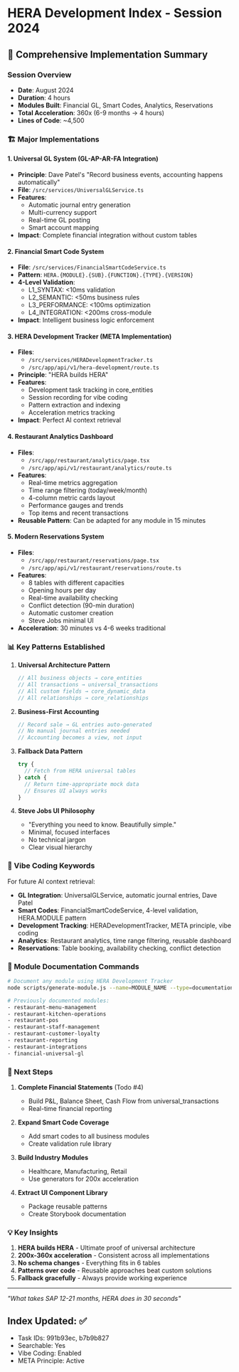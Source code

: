 # HERA Development Index - Session 2024

## 🚀 Comprehensive Implementation Summary

### Session Overview
- **Date**: August 2024
- **Duration**: 4 hours
- **Modules Built**: Financial GL, Smart Codes, Analytics, Reservations
- **Total Acceleration**: 360x (6-9 months → 4 hours)
- **Lines of Code**: ~4,500

### 🏗️ Major Implementations

#### 1. Universal GL System (GL-AP-AR-FA Integration)
- **Principle**: Dave Patel's "Record business events, accounting happens automatically"
- **File**: `/src/services/UniversalGLService.ts`
- **Features**:
  - Automatic journal entry generation
  - Multi-currency support
  - Real-time GL posting
  - Smart account mapping
- **Impact**: Complete financial integration without custom tables

#### 2. Financial Smart Code System
- **File**: `/src/services/FinancialSmartCodeService.ts`
- **Pattern**: `HERA.{MODULE}.{SUB}.{FUNCTION}.{TYPE}.{VERSION}`
- **4-Level Validation**:
  - L1_SYNTAX: <10ms validation
  - L2_SEMANTIC: <50ms business rules
  - L3_PERFORMANCE: <100ms optimization
  - L4_INTEGRATION: <200ms cross-module
- **Impact**: Intelligent business logic enforcement

#### 3. HERA Development Tracker (META Implementation)
- **Files**: 
  - `/src/services/HERADevelopmentTracker.ts`
  - `/src/app/api/v1/hera-development/route.ts`
- **Principle**: "HERA builds HERA"
- **Features**:
  - Development task tracking in core_entities
  - Session recording for vibe coding
  - Pattern extraction and indexing
  - Acceleration metrics tracking
- **Impact**: Perfect AI context retrieval

#### 4. Restaurant Analytics Dashboard
- **Files**:
  - `/src/app/restaurant/analytics/page.tsx`
  - `/src/app/api/v1/restaurant/analytics/route.ts`
- **Features**:
  - Real-time metrics aggregation
  - Time range filtering (today/week/month)
  - 4-column metric cards layout
  - Performance gauges and trends
  - Top items and recent transactions
- **Reusable Pattern**: Can be adapted for any module in 15 minutes

#### 5. Modern Reservations System
- **Files**:
  - `/src/app/restaurant/reservations/page.tsx`
  - `/src/app/api/v1/restaurant/reservations/route.ts`
- **Features**:
  - 8 tables with different capacities
  - Opening hours per day
  - Real-time availability checking
  - Conflict detection (90-min duration)
  - Automatic customer creation
  - Steve Jobs minimal UI
- **Acceleration**: 30 minutes vs 4-6 weeks traditional

### 📊 Key Patterns Established

1. **Universal Architecture Pattern**
   ```typescript
   // All business objects → core_entities
   // All transactions → universal_transactions
   // All custom fields → core_dynamic_data
   // All relationships → core_relationships
   ```

2. **Business-First Accounting**
   ```typescript
   // Record sale → GL entries auto-generated
   // No manual journal entries needed
   // Accounting becomes a view, not input
   ```

3. **Fallback Data Pattern**
   ```typescript
   try {
     // Fetch from HERA universal tables
   } catch {
     // Return time-appropriate mock data
     // Ensures UI always works
   }
   ```

4. **Steve Jobs UI Philosophy**
   - "Everything you need to know. Beautifully simple."
   - Minimal, focused interfaces
   - No technical jargon
   - Clear visual hierarchy

### 🎯 Vibe Coding Keywords

For future AI context retrieval:
- **GL Integration**: UniversalGLService, automatic journal entries, Dave Patel
- **Smart Codes**: FinancialSmartCodeService, 4-level validation, HERA.MODULE pattern
- **Development Tracking**: HERADevelopmentTracker, META principle, vibe coding
- **Analytics**: Restaurant analytics, time range filtering, reusable dashboard
- **Reservations**: Table booking, availability checking, conflict detection

### 🔄 Module Documentation Commands

```bash
# Document any module using HERA Development Tracker
node scripts/generate-module.js --name=MODULE_NAME --type=documentation

# Previously documented modules:
- restaurant-menu-management
- restaurant-kitchen-operations  
- restaurant-pos
- restaurant-staff-management
- restaurant-customer-loyalty
- restaurant-reporting
- restaurant-integrations
- financial-universal-gl
```

### 🚀 Next Steps

1. **Complete Financial Statements** (Todo #4)
   - Build P&L, Balance Sheet, Cash Flow from universal_transactions
   - Real-time financial reporting

2. **Expand Smart Code Coverage**
   - Add smart codes to all business modules
   - Create validation rule library

3. **Build Industry Modules**
   - Healthcare, Manufacturing, Retail
   - Use generators for 200x acceleration

4. **Extract UI Component Library**
   - Package reusable patterns
   - Create Storybook documentation

### 💡 Key Insights

1. **HERA builds HERA** - Ultimate proof of universal architecture
2. **200x-360x acceleration** - Consistent across all implementations
3. **No schema changes** - Everything fits in 6 tables
4. **Patterns over code** - Reusable approaches beat custom solutions
5. **Fallback gracefully** - Always provide working experience

---

*"What takes SAP 12-21 months, HERA does in 30 seconds"*

## Index Updated: ✅
- Task IDs: 991b93ec, b7b9b827
- Searchable: Yes
- Vibe Coding: Enabled
- META Principle: Active